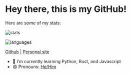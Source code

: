 # Hey there, this is my GitHub!

Here are some of my stats:  
  
![stats](https://github-readme-stats.vercel.app/api?username=ceilingfans&theme=darcula&count_private=true)  
  
![languages](https://github-readme-stats.vercel.app/api/top-langs/?username=ceilingfans&layout=compact&theme=darcula)

[Github](https://github.com/ceilingfans "lol youre already here") | [Personal site](https://awned.tech/ "🚧 Under construction 🚧")

- 🌱 I’m currently learning Python, Rust, and Javascript
- 😄 Pronouns: [He/Him](https://pronoun.is/he "My pronouns")
